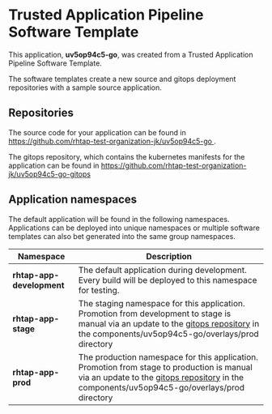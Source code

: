 # Trusted Application Pipeline Software Template

This application, **uv5op94c5-go**, was created from a Trusted Application Pipeline Software Template.

The software templates create a new source and gitops deployment repositories with a sample source application. 

## Repositories

The source code for your application can be found in [https://github.com/rhtap-test-organization-jk/uv5op94c5-go ](https://github.com/rhtap-test-organization-jk/uv5op94c5-go ).
 
The gitops repository, which contains the kubernetes manifests for the application can be found in 
[https://github.com/rhtap-test-organization-jk/uv5op94c5-go-gitops ](https://github.com/rhtap-test-organization-jk/uv5op94c5-go-gitops ) 

## Application namespaces 

The default application will be found in the following namespaces. Applications can be deployed into unique namespaces or multiple software templates can also bet generated into the same group namespaces.  

|  Namespace   |  Description   |  
| -------- | -------- |   
| **rhtap-app-development** | The default application during development. Every build will be deployed to this namespace for testing. | 
| **rhtap-app-stage** | The staging namespace for this application. Promotion from development to stage is manual via an update to the [gitops repository](https://github.com/rhtap-test-organization-jk/uv5op94c5-go-gitops ) in the components/uv5op94c5-go/overlays/prod directory |  
| **rhtap-app-prod** | The production namespace for this application. Promotion from stage to production is manual via an update to the [gitops repository](https://github.com/rhtap-test-organization-jk/uv5op94c5-go-gitops ) in the components/uv5op94c5-go/overlays/prod directory | 